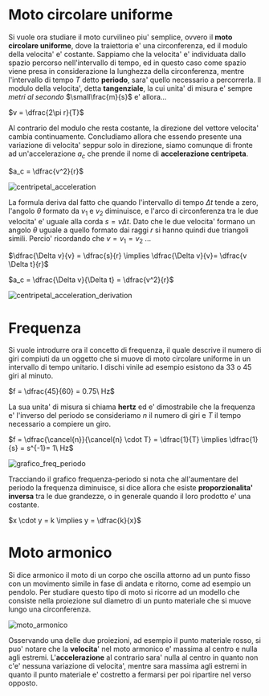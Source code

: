 # Moto circolare uniforme  

Si vuole ora studiare il moto curvilineo piu' semplice, ovvero il **moto circolare uniforme**, dove la traiettoria e' una circonferenza, ed il modulo della velocita' e' costante. Sappiamo che la velocita' e' individuata dallo spazio percorso nell'intervallo di tempo, ed in questo caso come spazio viene presa in considerazione la lunghezza della circonferenza, mentre l'intervallo di tempo $T$ detto **periodo**, sara' quello necessario a percorrerla. Il modulo della velocita', detta **tangenziale**, la cui unita' di misura e' sempre *metri al secondo* $\small\frac{m}{s}$ e' allora...  

$v = \dfrac{2\pi r}{T}$  

Al contrario del modulo che resta costante, la direzione del vettore velocita' cambia continuamente. Concludiamo allora che essendo presente una variazione di velocita' seppur solo in direzione, siamo comunque di fronte ad un'accelerazione $a_c$ che prende il nome di **accelerazione centripeta**.  

$a_c = \dfrac{v^2}{r}$  

![centripetal_acceleration](https://github.com/dennyb87/phoenomena/assets/7195133/a1c6e7e0-ee5e-4624-ae89-4cda02fd4e72)  

La formula deriva dal fatto che quando l'intervallo di tempo $\Delta t$ tende a zero, l'angolo $\theta$ formato da $v_1$ e $v_2$ diminuisce, e l'arco di circonferenza tra le due velocita' e' uguale alla corda $s = v \Delta t$. Dato che le due velocita' formano un angolo $\theta$ uguale a quello formato dai raggi $r$ si hanno quindi due triangoli simili. Percio' ricordando che $v = v_1 = v_2$ ...  

$\dfrac{\Delta v}{v} = \dfrac{s}{r} \implies \dfrac{\Delta v}{v}= \dfrac{v \Delta t}{r}$  

$a_c = \dfrac{\Delta v}{\Delta t} = \dfrac{v^2}{r}$  

![centripetal_acceleration_derivation](https://github.com/dennyb87/phoenomena/assets/7195133/115ece3d-9eb4-4124-b3f9-1e484d45987d)  

# Frequenza  

Si vuole introdurre ora il concetto di frequenza, il quale descrive il numero di giri compiuti da un oggetto che si muove di moto circolare uniforme in un intervallo di tempo unitario. I dischi vinile ad esempio esistono da 33 o 45 giri al minuto.  

$f = \dfrac{45}{60} = 0.75\ Hz$  

La sua unita' di misura si chiama **hertz** ed e' dimostrabile che la frequenza e' l'inverso del periodo se consideriamo $n$ il numero di giri e $T$ il tempo necessario a compiere un giro.  

$f = \dfrac{\cancel{n}}{\cancel{n} \cdot T} = \dfrac{1}{T} \implies \dfrac{1}{s} = s^{-1}= 1\ Hz$  

![grafico_freq_periodo](https://github.com/dennyb87/phoenomena/assets/7195133/41ccce3a-f24e-413f-a6f0-58a48790756a)  

Tracciando il grafico frequenza-periodo si nota che all'aumentare del periodo la frequenza diminuisce, si dice allora che esiste **proporzionalita' inversa** tra le due grandezze, o in generale quando il loro prodotto e' una costante.  

$x \cdot y = k \implies y = \dfrac{k}{x}$  

# Moto armonico  

Si dice armonico il moto di un corpo che oscilla attorno ad un punto fisso con un movimento simile in fase di andata e ritorno, come ad esempio un pendolo. Per studiare questo tipo di moto si ricorre ad un modello che consiste nella proiezione sul diametro di un punto materiale che si muove lungo una circonferenza.  

![moto_armonico](https://github.com/dennyb87/phoenomena/assets/7195133/ad3528c1-71e8-4818-b295-cd45d2e412b0)  

Osservando una delle due proiezioni, ad esempio il punto materiale rosso, si puo' notare che la **velocita**' nel moto armonico e' massima al centro e nulla agli estremi. L'**accelerazione** al contrario sara' nulla al centro in quanto non c'e' nessuna variazione di velocita', mentre sara massima agli estremi in quanto il punto materiale e' costretto a fermarsi per poi ripartire nel verso opposto.  

